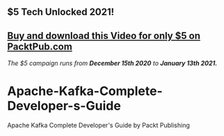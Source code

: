 ## $5 Tech Unlocked 2021!
[Buy and download this Video for only $5 on PacktPub.com](https://www.packtpub.com/product/apache-kafka-complete-developers-guide-video/9781800208247)
-----
*The $5 campaign         runs from __December 15th 2020__ to __January 13th 2021.__*

# Apache-Kafka-Complete-Developer-s-Guide
Apache Kafka Complete Developer's Guide by Packt Publishing
